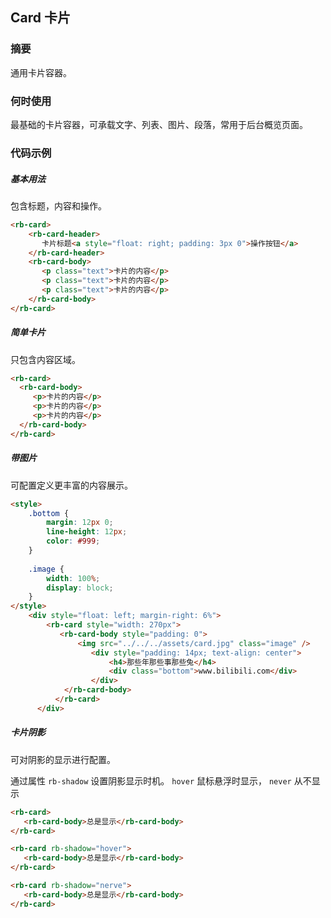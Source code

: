 ## Card 卡片

### 摘要

通用卡片容器。

### 何时使用

最基础的卡片容器，可承载文字、列表、图片、段落，常用于后台概览页面。

### 代码示例

##### 基本用法

包含标题，内容和操作。

```html
<rb-card>
    <rb-card-header>
       卡片标题<a style="float: right; padding: 3px 0">操作按钮</a>
    </rb-card-header>
    <rb-card-body>
       <p class="text">卡片的内容</p>
       <p class="text">卡片的内容</p>
       <p class="text">卡片的内容</p>
	</rb-card-body>
</rb-card>
```

##### 简单卡片

只包含内容区域。

```html
<rb-card>
  <rb-card-body>
     <p>卡片的内容</p>
     <p>卡片的内容</p>
     <p>卡片的内容</p>
  </rb-card-body>
</rb-card>
```

##### 带图片

可配置定义更丰富的内容展示。

```html
<style>
    .bottom {
        margin: 12px 0;
        line-height: 12px;
        color: #999;
    }
    
    .image {
        width: 100%;
        display: block;
    }
</style>     
	<div style="float: left; margin-right: 6%">
        <rb-card style="width: 270px">
           <rb-card-body style="padding: 0">
               <img src="../../../assets/card.jpg" class="image" />
                  <div style="padding: 14px; text-align: center">
                      <h4>那些年那些事那些兔</h4>
                      <div class="bottom">www.bilibili.com</div>
                  </div>
            </rb-card-body>
          </rb-card>
      </div>
```

##### 卡片阴影

可对阴影的显示进行配置。

通过属性 `rb-shadow` 设置阴影显示时机。  `hover`  鼠标悬浮时显示，  `never` 从不显示

```html
<rb-card>
   <rb-card-body>总是显示</rb-card-body>
</rb-card>

<rb-card rb-shadow="hover">
   <rb-card-body>总是显示</rb-card-body>
</rb-card>

<rb-card rb-shadow="nerve">
   <rb-card-body>总是显示</rb-card-body>
</rb-card>
```
